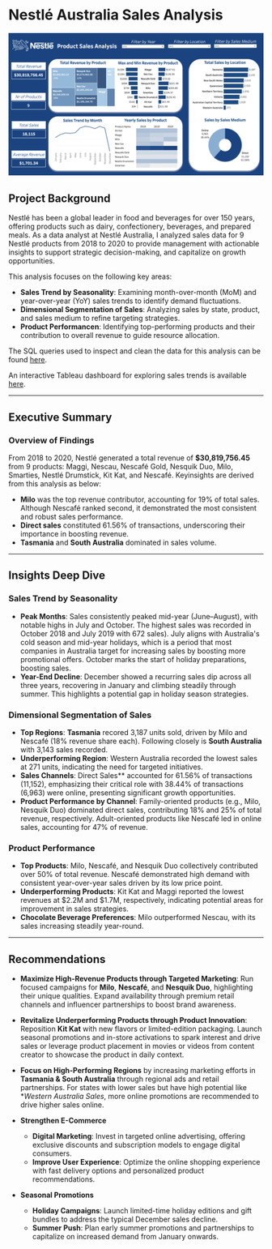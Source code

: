 # Nestlé Australia Sales Analysis

![Revenue Analysis Visualization](images/nestle_dashboard.png)

## Project Background
Nestlé has been a global leader in food and beverages for over 150 years, offering products such as dairy, confectionery, beverages, and prepared meals. As a data analyst at Nestlé Australia, I analyzed sales data for 9 Nestlé products from 2018 to 2020 to provide management with actionable insights to support strategic decision-making, and capitalize on growth opportunities.

This analysis focuses on the following key areas:
- **Sales Trend by Seasonality**: Examining month-over-month (MoM) and year-over-year (YoY) sales trends to identify demand fluctuations.
- **Dimensional Segmentation of Sales**: Analyzing sales by state, product, and sales medium to refine targeting strategies.
- **Product Performancen**: Identifying top-performing products and their contribution to overall revenue to guide resource allocation.

The SQL queries used to inspect and clean the data for this analysis can be found [here](https://github.com/tructoldmethat/Nestle-Australia-Sales-Analysis/blob/main/nestlesales.sql). 

An interactive Tableau dashboard for exploring sales trends is available [here](https://public.tableau.com/app/profile/truc.huynh3135/viz/NestlSalesAnalysis/NestleDashboard).

---

## Executive Summary

### Overview of Findings
From 2018 to 2020, Nestlé generated a total revenue of **$30,819,756.45** from 9 products: Maggi, Nescau, Nescafé Gold, Nesquik Duo, Milo, Smarties, Nestlé Drumstick, Kit Kat, and Nescafé. Keyinsights are derived from this analysis as below:
- **Milo** was the top revenue contributor, accounting for 19% of total sales. Although Nescafé ranked second, it demonstrated the most consistent and robust sales performance.
- **Direct sales** constituted 61.56% of transactions, underscoring their importance in boosting revenue.
- **Tasmania** and **South Australia** dominated in sales volume.

---

## Insights Deep Dive

### Sales Trend by Seasonality
- **Peak Months**: Sales consistently peaked mid-year (June–August), with notable highs in July and October. The highest sales was recorded in October 2018 and July 2019 with 672 sales). July aligns with Australia's cold season and mid-year holidays, which is a period that most companies in Australia target for increasing sales by boosting more promotional offers. October marks the start of holiday preparations, boosting sales.
- **Year-End Decline**: December showed a recurring sales dip across all three years, recovering in January and climbing steadily through summer. This highlights a potential gap in holiday season strategies.

### Dimensional Segmentation of Sales
- **Top Regions**: **Tasmania** recored 3,187 units sold, driven by Milo and Nescafé (18% revenue share each). Following closely is **South Australia** with 3,143 sales recorded.  
- **Underperforming Region**: Western Australia recorded the lowest sales at 271 units, indicating the need for targeted initiatives.
- **Sales Channels**: Direct Sales** accounted for 61.56% of transactions (11,152), emphasizing their critical role with 38.44% of transactions (6,963) were online, presenting significant growth opportunities.
- **Product Performance by Channel**: Family-oriented products (e.g., Milo, Nesquik Duo) dominated direct sales, contributing 18% and 25% of total revenue, respectively.
Adult-oriented products like Nescafé led in online sales, accounting for 47% of revenue.

### Product Performance
- **Top Products**: Milo, Nescafé, and Nesquik Duo collectively contributed over 50% of total revenue. Nescafé demonstrated high demand with consistent year-over-year sales driven by its low price point.
- **Underperforming Products**: Kit Kat and Maggi reported the lowest revenues at $2.2M and $1.7M, respectively, indicating potential areas for improvement in sales strategies.
- **Chocolate Beverage Preferences**: Milo outperformed Nescau, with its sales increasing steadily year-round.

---

## Recommendations

- **Maximize High-Revenue Products through Targeted Marketing**: Run focused campaigns for **Milo**, **Nescafé**, and **Nesquik Duo**, highlighting their unique qualities. Expand availability through premium retail channels and influencer partnerships to boost brand awareness.

- **Revitalize Underperforming Products through Product Innovation**: Reposition **Kit Kat** with new flavors or limited-edition packaging. Launch seasonal promotions and in-store activations to spark interest and drive sales or leverage product placement in movies or videos from content creator to showcase the product in daily context.

- **Focus on High-Performing Regions** by increasing marketing efforts in **Tasmania & South Australia** through regional ads and retail partnerships. For states with lower sales but have high potential like **Western Australia Sales*, more online promotions are recommended to drive higher sales online. 

- **Strengthen E-Commerce**  
   - **Digital Marketing**: Invest in targeted online advertising, offering exclusive discounts and subscription models to engage digital consumers.  
   - **Improve User Experience**: Optimize the online shopping experience with fast delivery options and personalized product recommendations.

- **Seasonal Promotions**  
   - **Holiday Campaigns**: Launch limited-time holiday editions and gift bundles to address the typical December sales decline.  
   - **Summer Push**: Plan early summer promotions and partnerships to capitalize on increased demand from January onwards.

